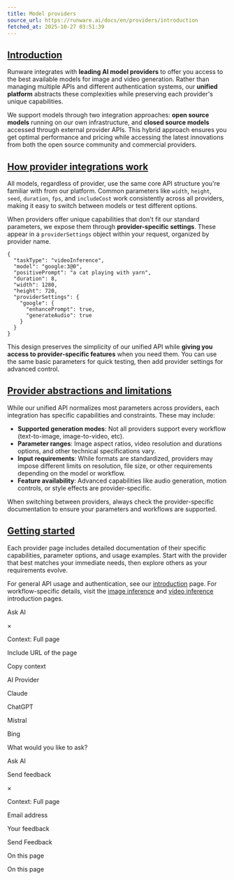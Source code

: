 ```yaml
---
title: Model providers
source_url: https://runware.ai/docs/en/providers/introduction
fetched_at: 2025-10-27 03:51:39
---
```


## [Introduction](#introduction)

Runware integrates with **leading AI model providers** to offer you access to the best available models for image and video generation. Rather than managing multiple APIs and different authentication systems, our **unified platform** abstracts these complexities while preserving each provider's unique capabilities.

We support models through two integration approaches: **open source models** running on our own infrastructure, and **closed source models** accessed through external provider APIs. This hybrid approach ensures you get optimal performance and pricing while accessing the latest innovations from both the open source community and commercial providers.

## [How provider integrations work](#how-provider-integrations-work)

All models, regardless of provider, use the same core API structure you're familiar with from our platform. Common parameters like `width`, `height`, `seed`, `duration`, `fps`, and `includeCost` work consistently across all providers, making it easy to switch between models or test different options.

When providers offer unique capabilities that don't fit our standard parameters, we expose them through **provider-specific settings**. These appear in a `providerSettings` object within your request, organized by provider name.

```
{
  "taskType": "videoInference",
  "model": "google:3@0",
  "positivePrompt": "a cat playing with yarn",
  "duration": 8,
  "width": 1280,
  "height": 720,
  "providerSettings": {
    "google": {
      "enhancePrompt": true,
      "generateAudio": true
    }
  }
}
```

This design preserves the simplicity of our unified API while **giving you access to provider-specific features** when you need them. You can use the same basic parameters for quick testing, then add provider settings for advanced control.

## [Provider abstractions and limitations](#provider-abstractions-and-limitations)

While our unified API normalizes most parameters across providers, each integration has specific capabilities and constraints. These may include:

- **Supported generation modes**: Not all providers support every workflow (text-to-image, image-to-video, etc).
- **Parameter ranges**: Image aspect ratios, video resolution and durations options, and other technical specifications vary.
- **Input requirements**: While formats are standardized, providers may impose different limits on resolution, file size, or other requirements depending on the model or workflow.
- **Feature availability**: Advanced capabilities like audio generation, motion controls, or style effects are provider-specific.

When switching between providers, always check the provider-specific documentation to ensure your parameters and workflows are supported.

## [Getting started](#getting-started)

Each provider page includes detailed documentation of their specific capabilities, parameter options, and usage examples. Start with the provider that best matches your immediate needs, then explore others as your requirements evolve.

For general API usage and authentication, see our [introduction](/docs/en/getting-started/introduction) page. For workflow-specific details, visit the [image inference](/docs/en/image-inference/introduction) and [video inference](/docs/en/video-inference/introduction) introduction pages.

Ask AI

×

Context: Full page

Include URL of the page

Copy context

AI Provider

Claude

ChatGPT

Mistral

Bing

What would you like to ask?

Ask AI

Send feedback

×

Context: Full page

Email address

Your feedback

Send Feedback

On this page

On this page